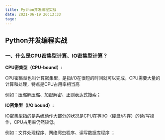 ```yaml
---
title: Python并发编程实战
date: 2021-06-19 20:13:33
tage:
---
```


## Python并发编程实战

### 一、什么是CPU密集型计算、IO密集型计算？

**CPU密集型（CPU-bound）:**

CPU密集型也叫计算密集型，是指I/O在很短的时间就可以完成，CPU需要大量的计算和处理，特点是CPU占用率相当高

例如：压缩解压缩、加密解密、正则表达式搜索；

**IO密集型（I/O bound）:**

IO密集型指的是系统动作大部分的状况是CPU在等I/O（硬盘/内存）的读/写操作，CPU占用率仍然较低。

例如：文件处理程序、网络爬虫程序、读写数据库程序 ；





